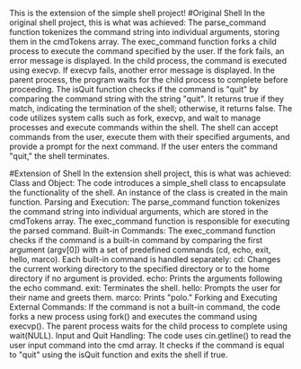 This is the extension of the simple shell project!
#Original Shell
In the original shell project, this is what was achieved:
The parse_command function tokenizes the command string into individual arguments, storing them in the cmdTokens array.
The exec_command function forks a child process to execute the command specified by the user. If the fork fails, an error message is displayed. In the child process, the command is executed using execvp. If execvp fails, another error message is displayed. In the parent process, the program waits for the child process to complete before proceeding.
The isQuit function checks if the command is "quit" by comparing the command string with the string "quit". It returns true if they match, indicating the termination of the shell; otherwise, it returns false.
The code utilizes system calls such as fork, execvp, and wait to manage processes and execute commands within the shell.
The shell can accept commands from the user, execute them with their specified arguments, and provide a prompt for the next command.
If the user enters the command "quit," the shell terminates.

#Extension of Shell
In the extension shell project, this is what was achieved:
Class and Object: The code introduces a simple_shell class to encapsulate the functionality of the shell. An instance of the class is created in the main function.
Parsing and Execution: The parse_command function tokenizes the command string into individual arguments, which are stored in the cmdTokens array. The exec_command function is responsible for executing the parsed command.
Built-in Commands: The exec_command function checks if the command is a built-in command by comparing the first argument (argv[0]) with a set of predefined commands (cd, echo, exit, hello, marco). Each built-in command is handled separately:
cd: Changes the current working directory to the specified directory or to the home directory if no argument is provided.
echo: Prints the arguments following the echo command.
exit: Terminates the shell.
hello: Prompts the user for their name and greets them.
marco: Prints "polo."
Forking and Executing External Commands: If the command is not a built-in command, the code forks a new process using fork() and executes the command using execvp(). The parent process waits for the child process to complete using wait(NULL).
Input and Quit Handling: The code uses cin.getline() to read the user input command into the cmd array. It checks if the command is equal to "quit" using the isQuit function and exits the shell if true.
